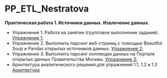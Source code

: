 # PP_ETL_Nestratova
**Практическая работа 1. Источники данных. Извлечение данных.**

- Упражнение 1. Работа на занятии (групповое выполнение задания). [Упражнение 1](https://github.com/nestratovaam/PP_ETL_Nestratova/blob/main/%D0%9F%D0%A0_1_%D1%83%D0%BF%D1%80_1_%D0%9D%D0%B5%D1%81%D1%82%D1%80%D0%B0%D1%82%D0%BE%D0%B2%D0%B0.ipynb);  
- Упражнение 2. Выполнить парсинг веб-страниц с помощью Beautiful Soup и Pandas открытых источников данных. [Упражнение 2]();
- Упражнение 3. Выполнить парсинг коллекции данных на Портале открытых данных Правительства Москвы. [Упражнение 3]();
- Архитектура аналитического решения для упражнений 1.1, 1.2 и 1.3 [Архитектура]()
